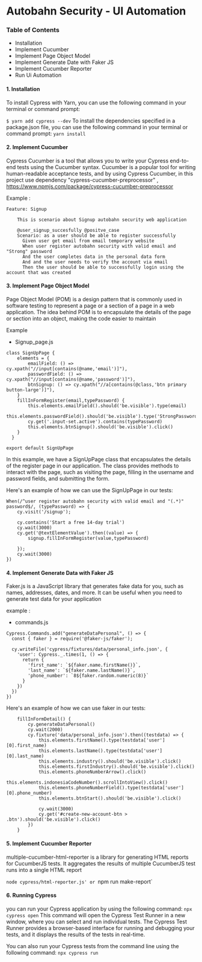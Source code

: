# Autobahn Security - UI Automation
### Table of Contents
- Installation
- Implement Cucumber
- Implement Page Object Model
- Implement Generate Date with Faker JS
- Implement Cucumber Reporter
- Run Ui Automation


#### 1. Installation
To install Cypress with Yarn, you can use the following command in your terminal or command prompt:

`
$ yarn add cypress --dev
`
To install the dependencies specified in a package.json file, you can use the following command in your terminal or command prompt:
`
yarn install
`
#### 2. Implement Cucumber

Cypress Cucumber is a tool that allows you to write your Cypress end-to-end tests using the Cucumber syntax. Cucumber is a popular tool for writing human-readable acceptance tests, and by using Cypress Cucumber, in this project use dependency "cypress-cucumber-preprocessor" , https://www.npmjs.com/package/cypress-cucumber-preprocessor

Example : 
```
Feature: Signup

    This is scenario about Signup autobahn security web application

    @user_signup_succesfully @positve_case
    Scenario: as a user should be able to register successfully
      Given user get email from email temporary website
      When user register autobahn security with valid email and "Strong" password
      And the user completes data in the personal data form
      And and the user needs to verify the account via email
      Then the user should be able to successfully login using the account that was created
```

#### 3. Implement Page Object Model
Page Object Model (POM) is a design pattern that is commonly used in software testing to represent a page or a section of a page in a web application. The idea behind POM is to encapsulate the details of the page or section into an object, making the code easier to maintain

Example

* Signup_page.js
```
class SignUpPage {
    elements = {
        emailField: () => cy.xpath("//input[contains(@name,'email')]"),
        passwordField: () => cy.xpath("//input[contains(@name,'password')]"),
        btnSignup: () => cy.xpath("//a[contains(@class,'btn primary button-large')]"),
    }
    fillInFormRegister(email,typePassword) {
        this.elements.emailField().should('be.visible').type(email)
        this.elements.passwordField().should('be.visible').type('StrongPassword!233')
        cy.get('.input-set.active').contains(typePassword)
        this.elements.btnSignup().should('be.visible').click()
    } 
  }

export default SignUpPage
```

In this example, we have a SignUpPage class that encapsulates the details of the register page in our application. The class provides methods to interact with the page, such as visiting the page, filling in the username and password fields, and submitting the form.

Here's an example of how we can use the SignUpPage in our tests:

```
When(/^user register autobahn security with valid email and "(.*)" password$/, (typePassword) => {
    cy.visit('/signup');
    
    cy.contains('Start a free 14-day trial')
    cy.wait(3000)
    cy.get('@textElementValue').then((value) => {
        signup.fillInFormRegister(value,typePassword)
        
    });
    cy.wait(3000)
})
```

#### 4. Implement Generate Data with Faker JS
Faker.js is a JavaScript library that generates fake data for you, such as names, addresses, dates, and more. It can be useful when you need to generate test data for your application

example :
* commands.js
```
Cypress.Commands.add("generateDataPersonal", () => {
  const { faker } = require('@faker-js/faker');

  cy.writeFile('cypress/fixtures/data/personal_info.json', {
    'user': Cypress._.times(1, () => {
      return {
        'first_name': `${faker.name.firstName()}`,
        'last_name': `${faker.name.lastName()}`,
        'phone_number': `8${faker.random.numeric(8)}`
      }
    })
  })
})
```
Here's an example of how we can use faker in our tests:

```
    fillInFormDetail() {
        cy.generateDataPersonal()
        cy.wait(2000)
        cy.fixture('data/personal_info.json').then((testdata) => {
            this.elements.firstName().type(testdata['user'][0].first_name)
            this.elements.lastName().type(testdata['user'][0].last_name)
            this.elements.industry().should('be.visible').click()
            this.elements.firstIndustry().should('be.visible').click()
            this.elements.phoneNumberArrow().click()
            this.elements.indonesiaCodeNumber().scrollIntoView().click()
            this.elements.phoneNumberField().type(testdata['user'][0].phone_number)
            this.elements.btnStart().should('be.visible').click()

            cy.wait(3000)
            cy.get('#create-new-account-btn > .btn').should('be.visible').click()
        })
    }
```


#### 5. Implement Cucumber Reporter

multiple-cucumber-html-reporter is a library for generating HTML reports for CucumberJS tests. It aggregates the results of multiple CucumberJS test runs into a single HTML report

`node cypress/html-reporter.js' or `npm run make-report`



#### 6. Running Cypress

you can run your Cypress application by using the following command:
`npx cypress open`
This command will open the Cypress Test Runner in a new window, where you can select and run individual tests. The Cypress Test Runner provides a browser-based interface for running and debugging your tests, and it displays the results of the tests in real-time.

You can also run your Cypress tests from the command line using the following command:
`npx cypress run`

